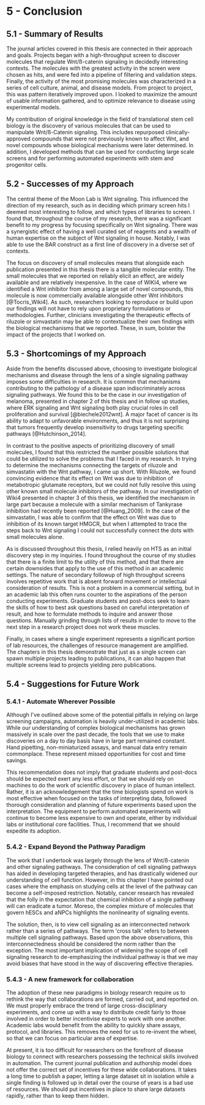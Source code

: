 
# 5 - Conclusion

## 5.1 - Summary of Results

The journal articles covered in this thesis are connected in their approach and goals. Projects began with a high-throughput screen to discover molecules that regulate Wnt/ß-catenin signaling in decidedly interesting contexts. The molecules with the greatest activity in the screen were chosen as hits, and were fed into a pipeline of filtering and validation steps. Finally, the activity of the most promising molecules was characterized in a series of cell culture, animal, and disease models. From project to project, this was pattern iteratively improved upon. I looked to maximize the amount of usable information gathered, and to optimize relevance to disease using experimental models.

My contribution of original knowledge in the field of translational stem cell biology is the discovery of various molecules that can be used to manipulate Wnt/ß-Catenin signaling. This includes repurposed clinically-approved compounds that were not previously known to affect Wnt, and novel compounds whose biological mechanisms were later determined. In addition, I developed methods that can be used for conducting large scale screens and for performing automated experiments with stem and progenitor cells.

## 5.2 - Successes of my Approach

The central theme of the Moon Lab is Wnt signaling. This influenced the direction of my research, such as in deciding which primary screen hits I deemed most interesting to follow, and which types of libraries to screen. I found that, throughout the course of my research, there was a significant benefit to my progress by focusing specifically on Wnt signaling. There was a synergistic effect of having a well curated set of reagents and a wealth of human expertise on the subject of Wnt signaling in house. Notably, I was able to use the BAR construct as a first line of discovery in a diverse set of contexts. 

The focus on discovery of small molecules means that alongside each publication presented in this thesis there is a tangible molecular entity. The small molecules that we reported on reliably elicit an effect, are widely available and are relatively inexpensive. In the case of WIKI4, where we identified a Wnt inhibitor from among a large set of novel compounds, this molecule is now commercially available alongside other Wnt inhibitors [@Tocris_Wiki4]. As such, researchers looking to reproduce or build upon our findings will not have to rely upon proprietary formulations or methodologies. Further, clinicians investigating the therapeutic effects of riluzole or simvastatin may be able to contextualize their own findings with the biological mechanisms that we reported. These, in sum, bolster the impact of the projects that I worked on.

## 5.3  - Shortcomings of my Approach

Aside from the benefits discussed above, choosing to investigate biological mechanisms and disease through the lens of a single signaling pathway imposes some difficulties in research. It is common that mechanisms contributing to the pathology of a disease span indiscriminately across signaling pathways. We found this to be the case in our investigation of melanoma, presented in chapter 2 of this thesis and in follow up studies, where ERK signaling and Wnt signaling both play crucial roles in cell proliferation and survival [@biechele2012wnt]. A major facet of cancer is its ability to adapt to unfavorable environments, and thus it is not surprising that tumors frequently develop insensitivity to drugs targeting specific pathways [@Hutchinson_2014].

In contrast to the positive aspects of prioritizing discovery of small molecules, I found that this restricted the number possible solutions that could be utilized to solve the problems that I faced in my research. In trying to determine the mechanisms connecting the targets of riluzole and simvastatin with the Wnt pathway, I came up short. With Riluzole, we found convincing evidence that its effect on Wnt was due to inhibition of metabotropic glutamate receptors, but we could not fully resolve this using other known small molecule inhibitors of the pathway. In our investigation of Wiki4 presented in chapter 3 of this thesis, we identified the mechanism in large part because a molecule with a similar mechanism of Tankyrase inhibition had recently been reported [@Huang_2009]. In the case of the simvastatin, I was able to confirm that the effect on Wnt was due to inhibition of its known target HMGCR, but when I attempted to trace the steps back to Wnt signaling I could not successfully connect the dots with small molecules alone.

As is discussed throughout this thesis, I relied heavily on HTS as an initial discovery step in my inquiries. I found throughout the course of my studies that there is a finite limit to the utility of this method, and that there are certain downsides that apply to the use of this method in an academic settings. The nature of secondary followup of high throughput screens involves repetitive work that is absent forward movement or intellectual consideration of results. This is not a problem in a commercial setting, but in an academic lab this often runs counter to the aspirations of the person conducting experiments. Graduate students and post-docs seek to learn the skills of how to best ask questions based on careful interpretation of result, and how to formulate methods to inquire and answer those questions. Manually grinding through lists of results in order to move to the next step in a research project does not work these muscles.

Finally, in cases where a single experiment represents a significant portion of lab resources, the challenges of resource management are amplified. The chapters in this thesis demonstrate that just as a single screen can spawn multiple projects leading to publications, it can also happen that multiple screens lead to projects yielding zero publications. 

## 5.4 - Suggestions for Future Work

### 5.4.1 - Automate Wherever Possible

Although I've outlined above some of the potential pitfalls in relying on large screening campaigns, automation is heavily under-utilized in academic labs. While our understanding of complex biological mechanisms has grown massively in scale over the past decade, the tools that we use to make discoveries on a day to day basis have in large part remained constant. Hand pipetting, non-miniaturized assays, and manual data entry remain commonplace. These represent missed opportunities for cost and time savings.

This recommendation does not imply that graduate students and post-docs should be expected exert any less effort, or that we should rely on machines to do the work of scientific discovery in place of human intellect. Rather, it is an acknowledgement that the time biologists spend on work is most effective when focused on the tasks of interpreting data, followed thorough consideration and planning of future experiments based upon the interpretation. The equipment to perform automated experiments will continue to become less expensive to own and operate, either by individual labs or institutional core facilities. Thus, I recommend that we should expedite its adoption.

### 5.4.2 - Expand Beyond the Pathway Paradigm

The work that I undertook was largely through the lens of Wnt/ß-catenin and other signaling pathways. The consideration of cell signaling pathways has aided in developing targeted therapies, and has drastically widened our understanding of cell function. However, in this chapter I have pointed out cases where the emphasis on studying cells at the level of the pathway can become a self-imposed restriction. Notably, cancer research has revealed that the folly in the expectation that chemical inhibition of a single pathway will can eradicate a tumor. Moreso, the complex mixture of molecules that govern hESCs and aNPCs highlights the nonlinearity of signaling events.

The solution, then, is to view cell signaling as an interconnected network rather than a series of pathways. The term 'cross talk' refers to  between multiple cell signaling pathways. Based upon the above observations, this interconnectedness should be considered the norm rather than the exception. The most important implication of widening the scope of cell signaling research to de-emphasizing the individual pathway is that we may avoid biases that have stood in the way of discovering effective therapies.

### 5.4.3 - A new framework for collaboration 

The adoption of these new paradigms in biology research require us to rethink the way that collaborations are formed, carried out, and reported on. We must properly embrace the trend of large cross-disciplinary experiments, and come up with a way to distribute credit fairly to those involved in order to better incentivise experts to work with one another. Academic labs would benefit from the ability to quickly share assays, protocol, and libraries. This removes the need for us to re-invent the wheel, so that we can focus on particular area of expertise.

At present, it is too difficult for researchers on the forefront of disease biology to connect with researchers possessing the technical skills involved in automation. The current journal publication and authorship model does not offer the correct set of incentives for these wide collaborations. It takes a long time to publish a paper, letting a large dataset sit in isolation while a single finding is followed up in detail over the course of years is a bad use of resources. We should put incentives in place to share large datasets rapidly, rather than to keep them hidden.


